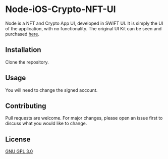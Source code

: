 # Node-iOS-Crypto-NFT-UI

Node is a NFT and Crypto App UI, developed in SWIFT UI. It is simply the UI of the application, with no functionality.
The original UI Kit can be seen and purchased [here](https://ui8.net/ui8/products/node-crypto-nft-ios-ui-kit?status=2).

## Installation

Clone the repository. 

## Usage

You will need to change the signed account. 

## Contributing
Pull requests are welcome. For major changes, please open an issue first to discuss what you would like to change.

## License
[GNU GPL 3.0](https://choosealicense.com/licenses/gpl-3.0/)
